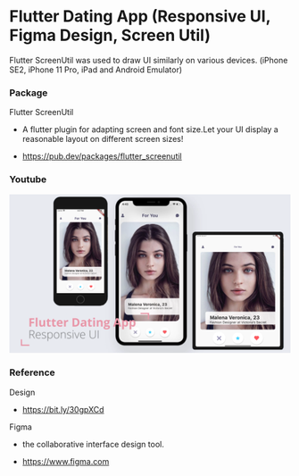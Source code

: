 # Flutter Dating App (Responsive UI, Figma Design, Screen Util) 
Flutter ScreenUtil was used to draw UI similarly on various devices.
(iPhone SE2, iPhone 11 Pro, iPad and Android Emulator)

### Package
Flutter ScreenUtil
- A flutter plugin for adapting screen and font size.Let your UI display a reasonable layout on different screen sizes!
* https://pub.dev/packages/flutter_screenutil

### Youtube
[![Flutter Dating App](./readme/youtube.png)](https://youtu.be/a1vPMR0TvGk)


### Reference

Design
* https://bit.ly/30gpXCd

Figma
- the collaborative interface design tool.
* https://www.figma.com
